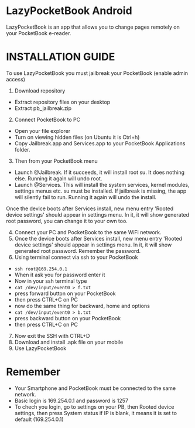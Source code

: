 # LazyPocketBook Android
LazyPocketBook is an app that allows you to change pages remotely on your PocketBook e-reader.

# INSTALLATION GUIDE
To use LazyPocketBook you must jailbreak your PocketBook (enable admin access)

1. Download repository
* Extract repository files on your desktop
* Extract pb_jailbreak.zip
2. Connect PocketBook to PC
* Open your file explorer
* Turn on viewing hidden files (on Ubuntu it is Ctrl+h)
* Copy Jailbreak.app and Services.app to your PocketBook Applications folder.
3. Then from your PocketBook menu
* Launch @Jailbreak. If it succeeds, it will install root su. It does nothing else. Running it again will undo root.
* Launch @Services. This will install the system services, kernel modules, settings menus etc. su must be installed. If jailbreak is missing, the app will silently fail to run. Running it again will undo the install.

Once the device boots after Services install, new menu entry 'Rooted device settings' should appear in settings menu. In it, it will show generated root password, you can change it to your own too.

4. Connect your PC and PocketBook to the same WiFi network.
5. Once the device boots after Services install, new menu entry 'Rooted device settings' should appear in settings menu. In it, it will show generated root password. Remember the password.
6. Using terminal connect via ssh to your PocketBook
* `ssh root@169.254.0.1`
* When it ask you for password enter it
* Now in your ssh terminal type
* `cat /dev/input/event0 > f.txt`
* press forward button on your PocketBook
* then press CTRL+C on PC
* now do the same thing for backward, home and options
* `cat /dev/input/event0 > b.txt`
* press backward button on your PocketBook
* then press CTRL+C on PC
7. Now exit the SSH with CTRL+D
8. Download and install .apk file on your mobile
9. Use LazyPocketBook


# Remember
* Your Smartphone and PocketBook must be connected to the same network.
* Basic login is 169.254.0.1 and password is 1257
* To chech you login, go to settings on your PB, then Rooted device settings, then press System status if IP is blank, it means it is set to default (169.254.0.1)

